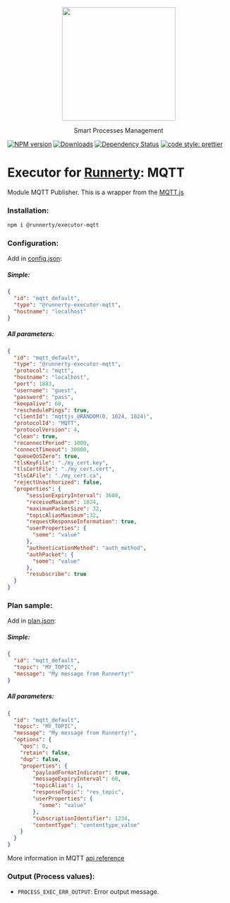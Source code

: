 <p align="center">
  <a href="http://runnerty.io">
    <img height="257" src="https://runnerty.io/assets/header/logo-stroked.png">
  </a>
  <p align="center">Smart Processes Management</p>
</p>

[![NPM version][npm-image]][npm-url] [![Downloads][downloads-image]][npm-url] [![Dependency Status][david-badge]][david-badge-url]
<a href="#badge">
  <img alt="code style: prettier" src="https://img.shields.io/badge/code_style-prettier-ff69b4.svg">
</a>

# Executor for [Runnerty]: MQTT
Module MQTT Publisher.
This is a wrapper from the [MQTT.js](https://github.com/mqttjs/MQTT.js)

### Installation:
```bash
npm i @runnerty/executor-mqtt
```

### Configuration:
Add in [config.json]:
##### Simple:
```json
{
  "id": "mqtt_default",
  "type": "@runnerty-executor-mqtt",
  "hostname": "localhost"
}
```

##### All parameters:
```json
{
  "id": "mqtt_default",
  "type": "@runnerty-executor-mqtt",
  "protocol": "mqtt",
  "hostname": "localhost",
  "port": 1883,
  "username": "guest",
  "password": "pass",
  "keepalive": 60,
  "reschedulePings": true,
  "clientId": "mqttjs_@RANDOM(0, 1024, 1024)",
  "protocolId": "MQTT",
  "protocolVersion": 4,
  "clean": true,
  "reconnectPeriod": 1000,
  "connectTimeout": 30000,
  "queueQoSZero": true,
  "tlsKeyFile": "./my_cert.key",
  "tlsCertFile": "./my_cert.cert",
  "tlsCAFile": "./my_cert.ca",
  "rejectUnauthorized": false,
  "properties": {
      "sessionExpiryInterval": 3600,
      "receiveMaximum": 1024,
      "maximumPacketSize": 32,
      "topicAliasMaximum":32,
      "requestResponseInformation": true,
      "userProperties": {
        "some": "value"
      },
      "authenticationMethod": "auth_method",
      "authPacket": {
        "some": "value"
      },
      "resubscribe": true
  }
}
```

### Plan sample:
Add in [plan.json]:
##### Simple:
```json
{
  "id": "mqtt_default",
  "topic": "MY_TOPIC",
  "message": "My message from Runnerty!"
}
```

##### All parameters:

```json
{
  "id": "mqtt_default",
  "topic": "MY_TOPIC",
  "message": "My message from Runnerty!",
  "options": {
    "qos": 0,
    "retain": false,
    "dup": false,
    "properties": {
        "payloadFormatIndicator": true,
        "messageExpiryInterval": 60,
        "topicAlias": 1,
        "responseTopic": "res_topic",
        "userProperties": {
          "some": "value"
        },
        "subscriptionIdentifier": 1234,
        "contentType": "contenttype_value"
    }
  }
}
```

More information in MQTT [api reference](https://github.com/mqttjs/MQTT.js/#api)

### Output (Process values):
* `PROCESS_EXEC_ERR_OUTPUT`: Error output message.

[Runnerty]: http://www.runnerty.io
[downloads-image]: https://img.shields.io/npm/dm/@runnerty/executor-mqtt.svg
[npm-url]: https://www.npmjs.com/package/@runnerty/executor-mqtt
[npm-image]: https://img.shields.io/npm/v/@runnerty/executor-mqtt.svg
[david-badge]: https://david-dm.org/runnerty/executor-mqtt.svg
[david-badge-url]: https://david-dm.org/runnerty/executor-mqtt
[config.json]: http://docs.runnerty.io/config/
[plan.json]: http://docs.runnerty.io/plan/
